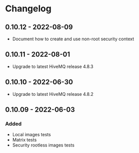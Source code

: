 # Changelog
## 0.10.12 - 2022-08-09
- Document how to create and use non-root security context
## 0.10.11 - 2022-08-01
- Upgrade to latest HiveMQ release 4.8.3 
## 0.10.10 - 2022-06-30
- Upgrade to latest HiveMQ release 4.8.2
## 0.10.09 - 2022-06-03
### Added
- Local images tests
- Matrix tests
- Security rootless images tests